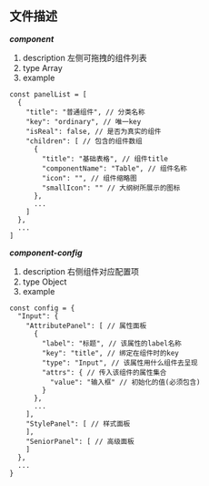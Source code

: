 ## 文件描述

***component***
1. description
   左侧可拖拽的组件列表
2. type
   Array
3. example
```javascipt
const panelList = [
  {
    "title": "普通组件", // 分类名称
    "key": "ordinary", // 唯一key
    "isReal": false, // 是否为真实的组件
    "children": [ // 包含的组件数组
      {
        "title": "基础表格", // 组件title
        "componentName": "Table", // 组件名称
        "icon": "", // 组件缩略图
        "smallIcon": "" // 大纲树所展示的图标
      },
      ...
    ]
  },
  ...
]
```

***component-config***
1. description
   右侧组件对应配置项
2. type
   Object
3. example
```javascipt
const config = {
  "Input": {
    "AttributePanel": [ // 属性面板
      {
        "label": "标题", // 该属性的label名称
        "key": "title", // 绑定在组件时的key
        "type": "Input", // 该属性用什么组件去呈现
        "attrs": { // 传入该组件的属性集合
          "value": "输入框" // 初始化的值(必须包含)
        }
      },
      ...
    ],
    "StylePanel": [ // 样式面板
    ],
    "SeniorPanel": [ // 高级面板
    ]
  },
  ...
}
```
